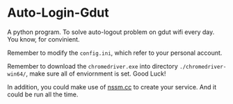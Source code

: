 # Auto-Login-Gdut

A python program. To solve auto-logout problem on gdut wifi every day. You know, for convinient. 

Remember to modify the `config.ini`, which refer to your personal account.

Remember to download the `chromedriver.exe` into directory `./chromedriver-win64/`, make sure all of enviornment is set. Good Luck! 

In addition, you could make use of [nssm.cc](https://nssm.cc/download) to create your service. And it could be run all the time. 
